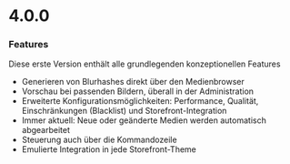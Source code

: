 # 4.0.0

### Features

Diese erste Version enthält alle grundlegenden konzeptionellen Features

- Generieren von Blurhashes direkt über den Medienbrowser
- Vorschau bei passenden Bildern, überall in der Administration
- Erweiterte Konfigurationsmöglichkeiten: Performance, Qualität, Einschränkungen (Blacklist) und Storefront-Integration
- Immer aktuell: Neue oder geänderte Medien werden automatisch abgearbeitet
- Steuerung auch über die Kommandozeile
- Emulierte Integration in jede Storefront-Theme
